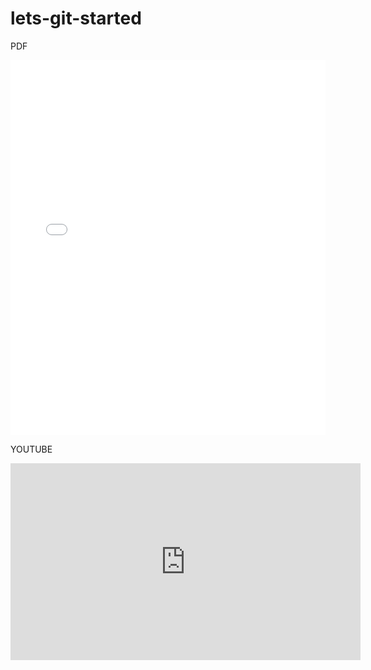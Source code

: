 # lets-git-started

PDF

<embed src="20240125_GitHub_for_EducationSupport_UB.pdf" type="application/pdf" width="100%" height="600px" />

YOUTUBE

<iframe width="560" height="315" src="https://www.youtube.com/embed/egVmd_QFY_o?si=6yfKPyhtjw2jw0OW" title="YouTube video player" frameborder="0" allow="accelerometer; autoplay; clipboard-write; encrypted-media; gyroscope; picture-in-picture; web-share" allowfullscreen></iframe> 


